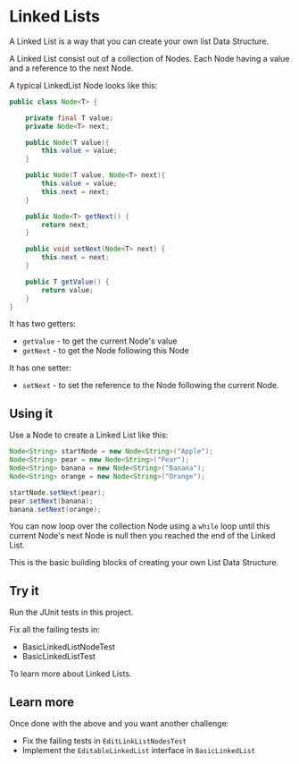 # Linked Lists

A Linked List is a way that you can create your own list Data Structure.

A Linked List consist out of a collection of Nodes. Each Node having a value and a reference to the next Node.

A typical LinkedList Node looks like this:

```java
public class Node<T> {

    private final T value;
    private Node<T> next;

    public Node(T value){
        this.value = value;
    }

    public Node(T value, Node<T> next){
        this.value = value;
        this.next = next;
    }

    public Node<T> getNext() {
        return next;
    }

    public void setNext(Node<T> next) {
        this.next = next;
    }

    public T getValue() {
        return value;
    }
}
```

It has two getters:

* `getValue` - to get the current Node's value
* `getNext` - to get the Node following this Node

It has one setter:

* `setNext` - to set the reference to the Node following the current Node.

## Using it

Use a Node to create a Linked List like this:

```java
Node<String> startNode = new Node<String>("Apple");
Node<String> pear = new Node<String>("Pear");
Node<String> banana = new Node<String>("Banana");
Node<String> orange = new Node<String>("Orange");

startNode.setNext(pear);
pear.setNext(banana);
banana.setNext(orange);

```

You can now loop over the collection Node using a `while` loop until this current Node's next Node is null then you reached the end of the Linked List.

This is the basic building blocks of creating your own List Data Structure.

## Try it

Run the JUnit tests in this project.

Fix all the failing tests in:

* BasicLinkedListNodeTest
* BasicLinkedListTest

To learn more about Linked Lists.

## Learn more

Once done with the above and you want another challenge:

* Fix the failing tests in `EditLinkListNodesTest`
* Implement the `EditableLinkedList` interface in `BasicLinkedList`

  






